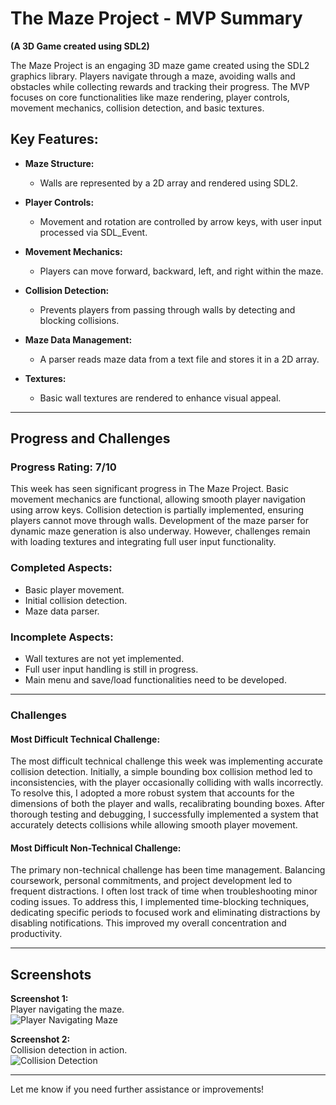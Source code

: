 # The Maze Project - MVP Summary  
**(A 3D Game created using SDL2)**

The Maze Project is an engaging 3D maze game created using the SDL2 graphics library. Players navigate through a maze, avoiding walls and obstacles while collecting rewards and tracking their progress. The MVP focuses on core functionalities like maze rendering, player controls, movement mechanics, collision detection, and basic textures.

## Key Features:

- **Maze Structure:**  
  - Walls are represented by a 2D array and rendered using SDL2.

- **Player Controls:**  
  - Movement and rotation are controlled by arrow keys, with user input processed via SDL_Event.

- **Movement Mechanics:**  
  - Players can move forward, backward, left, and right within the maze.

- **Collision Detection:**  
  - Prevents players from passing through walls by detecting and blocking collisions.

- **Maze Data Management:**  
  - A parser reads maze data from a text file and stores it in a 2D array.

- **Textures:**  
  - Basic wall textures are rendered to enhance visual appeal.

---

## Progress and Challenges

### Progress Rating: **7/10**

This week has seen significant progress in The Maze Project. Basic movement mechanics are functional, allowing smooth player navigation using arrow keys. Collision detection is partially implemented, ensuring players cannot move through walls. Development of the maze parser for dynamic maze generation is also underway. However, challenges remain with loading textures and integrating full user input functionality.

### Completed Aspects:
- Basic player movement.
- Initial collision detection.
- Maze data parser.

### Incomplete Aspects:
- Wall textures are not yet implemented.
- Full user input handling is still in progress.
- Main menu and save/load functionalities need to be developed.

---

### Challenges

#### Most Difficult Technical Challenge:
The most difficult technical challenge this week was implementing accurate collision detection. Initially, a simple bounding box collision method led to inconsistencies, with the player occasionally colliding with walls incorrectly. To resolve this, I adopted a more robust system that accounts for the dimensions of both the player and walls, recalibrating bounding boxes. After thorough testing and debugging, I successfully implemented a system that accurately detects collisions while allowing smooth player movement.

#### Most Difficult Non-Technical Challenge:
The primary non-technical challenge has been time management. Balancing coursework, personal commitments, and project development led to frequent distractions. I often lost track of time when troubleshooting minor coding issues. To address this, I implemented time-blocking techniques, dedicating specific periods to focused work and eliminating distractions by disabling notifications. This improved my overall concentration and productivity.

---

## Screenshots

**Screenshot 1:**  
Player navigating the maze.  
![Player Navigating Maze](https://i.postimg.cc/RVkMC982/1.png)

**Screenshot 2:**  
Collision detection in action.  
![Collision Detection](https://i.postimg.cc/GmvbHVnt/2.png)

---

Let me know if you need further assistance or improvements!
